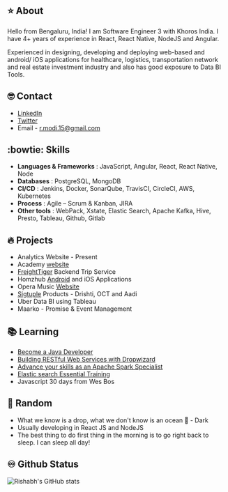 :star: About
-- 
Hello from Bengaluru, India! I am Software Engineer 3 with Khoros India. I have 4+ years of experience in React, React Native, NodeJS and Angular. 

Experienced in designing, developing and deploying web-based and android/ iOS applications for healthcare, logistics, transportation network and real estate investment industry and also has good exposure to Data BI Tools.


:nerd_face: Contact
--
  * [LinkedIn](https://www.linkedin.com/in/rishabh-modi-b5521a8b)
  * [Twitter](https://twitter.com/rishabhmodi4)
  * Email - r.modi.15@gmail.com
  
:bowtie: Skills
--
* **Languages & Frameworks** : JavaScript, Angular, React, React Native, Node
* **Databases** : PostgreSQL, MongoDB
* **CI/CD** : Jenkins, Docker, SonarQube, TravisCI, CircleCI, AWS, Kubernetes
* **Process** : Agile – Scrum & Kanban, JIRA
* **Other tools** : WebPack, Xstate, Elastic Search, Apache Kafka, Hive, Presto, Tableau, Github, Gitlab

:fire: Projects
--
* Analytics Website - Present
* Academy [website](https://www.academy.com/)
* [FreightTiger](https://www.freighttiger.com/) Backend Trip Service
* Homzhub [Android](https://play.google.com/store/apps/details?id=com.homzhub) and iOS Applications
* Opera Music [Website](https://www.operabase.com/en)
* [Sigtuple](https://sigtuple.com/) Products - Drishti, OCT and Aadi
* Uber Data BI using Tableau
* Maarko - Promise & Event Management

:books: Learning
--
* [Become a Java Developer](https://www.linkedin.com/learning/paths/become-a-java-programmer?u=104778834)
* [Building RESTful Web Services with Dropwizard](https://www.linkedin.com/learning/building-restful-web-services-with-dropwizard?u=104778834)
* [Advance your skills as an Apache Spark Specialist](https://www.linkedin.com/learning/building-restful-web-services-with-dropwizard?u=104778834)
* [Elastic search Essential Training](https://www.linkedin.com/learning/building-restful-web-services-with-dropwizard?u=104778834)
* Javascript 30 days from Wes Bos

:ok_person: Random
--
* What we know is a drop, what we don't know is an ocean :ocean: - Dark
* Usually developing in React JS and NodeJS
* The best thing to do first thing in the morning is to go right back to sleep. I can sleep all day!

:infinity: Github Status
--
![Rishabh's GitHub stats](https://github-readme-stats.vercel.app/api?username=rishabhmodi)
